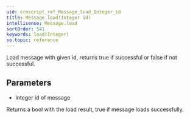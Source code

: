 ```yaml
---
uid: crmscript_ref_Message_load_Integer_id
title: Message.load(Integer id)
intellisense: Message.load
sortOrder: 541
keywords: load(Integer)
so.topic: reference
---
```


Load message with given id, returns true if successful or false if not successful.



## Parameters


 - Integer id of message


Returns a bool with the load result, true if message loads successfully.


